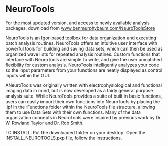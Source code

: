 # NeuroTools

For the most updated version, and access to newly available analysis packages, download from www.benmurphybaum.com/NeuroToolsStore

NeuroTools is an Igor-based toolbox for data organization and executing batch analysis routines. NeuroTools offers an intuitive user interface with powerful tools for building and saving data sets, which can then be used as organized wave lists for repeated analysis routines. Custom functions that interface with NeuroTools are simple to write, and give the user unmatched flexibility for custom analysis. NeuroTools intelligently analyzes your code so the input parameters from your functions are neatly displayed as control inputs within the GUI.

ANeuroTools was originally written with electrophysiological and functional imaging data in mind, but is now developed as a fairly general purpose analysis suite. While NeuroTools provides a suite of built in basic functions, users can easily import their own functions into NeuroTools by placing the .ipf in the :Functions folder within the NeuroTools file structure, allowing them to use Data Sets with their own functions. Many of the data organization concepts in NeuroTools were inspired by previous work by Dr. W. Rowland Taylor and Dr. Rob Smith.

TO INSTALL:
Put the downloaded folder on your desktop. Open the INSTALL_NEUROTOOLS.pxp file, follow the instructions.

